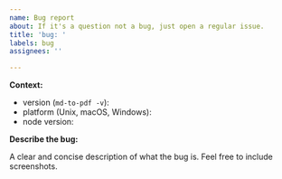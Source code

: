 ```yaml
---
name: Bug report
about: If it's a question not a bug, just open a regular issue.
title: 'bug: '
labels: bug
assignees: ''

---
```


**Context:**

- version (`md-to-pdf -v`):
- platform (Unix, macOS, Windows):
- node version:

**Describe the bug:**

A clear and concise description of what the bug is. Feel free to include screenshots.
